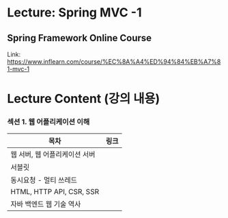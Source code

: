 # Lecture: Spring MVC -1
## Spring Framework Online Course
Link: https://www.inflearn.com/course/%EC%8A%A4%ED%94%84%EB%A7%81-mvc-1



# Lecture Content (강의 내용)
### 섹션 1. 웹 어플리케이션 이해

| 목차 | 링크 |
| --- | --- |
| 웹 서버, 웹 어플리케이션 서버  |  |
| 서블릿 |  |
| 동시요청 - 멀티 쓰레드 |  |
| HTML, HTTP API, CSR, SSR |  |
| 자바 백엔드 웹 기술 역사 |  |
